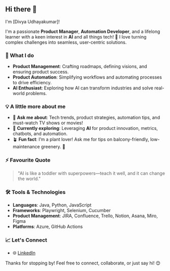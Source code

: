 ## Hi there 👋  
I'm [Divya Udhayakumar]!  

I'm a passionate **Product Manager**, **Automation Developer**, and a lifelong learner with a keen interest in **AI** and all things tech! 🚀 I love turning complex challenges into seamless, user-centric solutions.  

### 🌟 What I do  
- **Product Management**: Crafting roadmaps, defining visions, and ensuring product success.  
- **Product Automation**: Simplifying workflows and automating processes to drive efficiency.  
- **AI Enthusiast**: Exploring how AI can transform industries and solve real-world problems.  

### 💡 A little more about me  
- 💬 **Ask me about**: Tech trends, product strategies, automation tips, and must-watch TV shows or movies!  
- 🌱 **Currently exploring**: Leveraging **AI** for product innovation, metrics, chatbots, and automation. 
- 🪴 **Fun fact**: I’m a plant lover! Ask me for tips on balcony-friendly, low-maintenance greenery. 🌱  

### ⚡ Favourite Quote  
> "AI is like a toddler with superpowers—teach it well, and it can change the world."  

### 🛠️ Tools & Technologies  
- **Languages**: Java, Python, JavaScript  
- **Frameworks**: Playwright, Selenium, Cucumber 
- **Product Management**: JIRA, Confluence, Trello, Notion, Asana, Miro, Figma  
- **Platforms**: Azure, GitHub Actions  

### 📈 Let's Connect  
- 🌐 [LinkedIn](https://www.linkedin.com/in/divya-udhayakumar/)  

Thanks for stopping by! Feel free to connect, collaborate, or just say hi! 😊 
